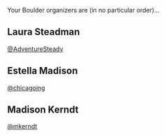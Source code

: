 Your Boulder organizers are (in no particular order)...

## Laura Steadman
[@AdventureSteady](https://twitter.com/AdventureSteady)

## Estella Madison
[@chicagoing](https://twitter.com/chicagoing)

## Madison Kerndt
[@mkerndt](https://twitter.com/mkerndt)